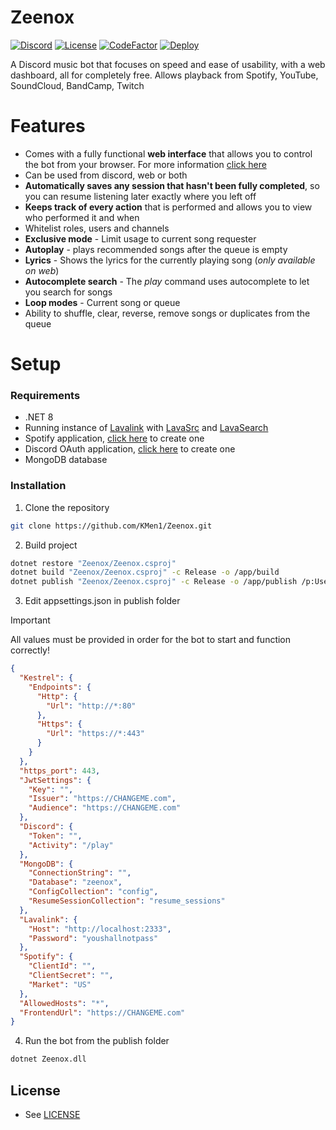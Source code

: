 # Zeenox

[![Discord](https://discordapp.com/api/guilds/863751874922676234/widget.png)](https://discord.gg/hGxaMkfMBR)
[![License](https://img.shields.io/github/license/kmen1/Zeenox)](https://github.com/KMen1/Zeenox/blob/main/LICENSE)
[![CodeFactor](https://www.codefactor.io/repository/github/kmen1/zeenox/badge)](https://www.codefactor.io/repository/github/kmen1/zeenox)
[![Deploy](https://github.com/KMen1/Zeenox/actions/workflows/deploy.yml/badge.svg)](https://github.com/KMen1/Zeenox/actions/workflows/deploy.yml)

A Discord music bot that focuses on speed and ease of usability, with a web dashboard, all for completely free. Allows playback from Spotify, YouTube, SoundCloud, BandCamp, Twitch

# Features

- Comes with a fully functional **web interface** that allows you to control the bot from your browser. For more information [click here](https://github.com/KMen1/Zeenox-Web)
- Can be used from discord, web or both
- **Automatically saves any session that hasn't been fully completed**, so you can resume listening later exactly where you left off
- **Keeps track of every action** that is performed and allows you to view who performed it and when
- Whitelist roles, users and channels
- **Exclusive mode** - Limit usage to current song requester
- **Autoplay** - plays recommended songs after the queue is empty
- **Lyrics** - Shows the lyrics for the currently playing song (_only available on web_)
- **Autocomplete search** - The _play_ command uses autocomplete to let you search for songs
- **Loop modes** - Current song or queue
- Ability to shuffle, clear, reverse, remove songs or duplicates from the queue

# Setup

### Requirements

- .NET 8
- Running instance of [Lavalink](https://github.com/lavalink-devs/Lavalink) with [LavaSrc](https://github.com/topi314/LavaSrc) and [LavaSearch](https://github.com/topi314/LavaSearch)
- Spotify application, [click here](https://developer.spotify.com/dashboard/applications) to create one
- Discord OAuth application, [click here](https://discord.com/developers/applications) to create one
- MongoDB database

### Installation

1. Clone the repository

```bash
git clone https://github.com/KMen1/Zeenox.git
```

2. Build project

```bash
dotnet restore "Zeenox/Zeenox.csproj"
dotnet build "Zeenox/Zeenox.csproj" -c Release -o /app/build
dotnet publish "Zeenox/Zeenox.csproj" -c Release -o /app/publish /p:UseAppHost=false
```

3. Edit appsettings.json in publish folder

> [!IMPORTANT]
> All values must be provided in order for the bot to start and function correctly!

```json
{
  "Kestrel": {
    "Endpoints": {
      "Http": {
        "Url": "http://*:80"
      },
      "Https": {
        "Url": "https://*:443"
      }
    }
  },
  "https_port": 443,
  "JwtSettings": {
    "Key": "",
    "Issuer": "https://CHANGEME.com",
    "Audience": "https://CHANGEME.com"
  },
  "Discord": {
    "Token": "",
    "Activity": "/play"
  },
  "MongoDB": {
    "ConnectionString": "",
    "Database": "zeenox",
    "ConfigCollection": "config",
    "ResumeSessionCollection": "resume_sessions"
  },
  "Lavalink": {
    "Host": "http://localhost:2333",
    "Password": "youshallnotpass"
  },
  "Spotify": {
    "ClientId": "",
    "ClientSecret": "",
    "Market": "US"
  },
  "AllowedHosts": "*",
  "FrontendUrl": "https://CHANGEME.com"
}
```

4. Run the bot from the publish folder

```bash
dotnet Zeenox.dll
```

## License

- See [LICENSE](https://github.com/KMen1/Zeenox/blob/main/LICENSE)
